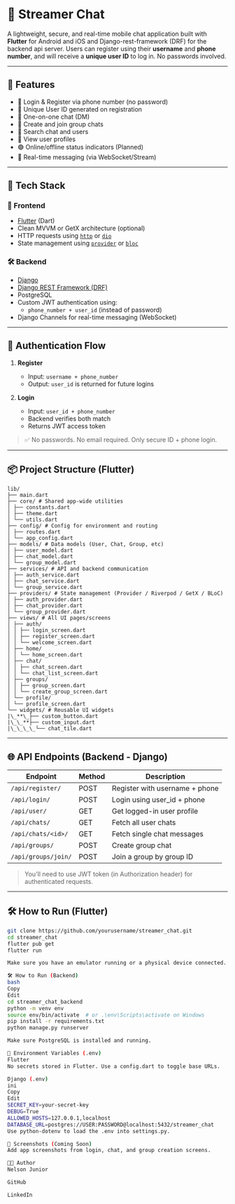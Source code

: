 # 📱 Streamer Chat

A lightweight, secure, and real-time mobile chat application built with **Flutter** for Android and iOS and Django-rest-framework (DRF) for the backend api server.
Users can register using their **username** and **phone number**, and will receive a **unique user ID** to log in. No passwords involved.

---

## 🚀 Features

- 🔐 Login & Register via phone number (no password)
- 🧾 Unique User ID generated on registration
- 💬 One-on-one chat (DM)
- 👥 Create and join group chats
- 🔎 Search chat and users
- 👤 View user profiles
- 🟢 Online/offline status indicators (Planned)
- 📡 Real-time messaging (via WebSocket/Stream)

---

## 🧱 Tech Stack

### 📲 Frontend

- [Flutter](https://flutter.dev/) (Dart)
- Clean MVVM or GetX architecture (optional)
- HTTP requests using [`http`](https://pub.dev/packages/http) or [`dio`](https://pub.dev/packages/dio)
- State management using [`provider`](https://pub.dev/packages/provider) or [`bloc`](https://bloclibrary.dev/)

### 🛠️ Backend

- [Django](https://www.djangoproject.com/)
- [Django REST Framework (DRF)](https://www.django-rest-framework.org/)
- PostgreSQL
- Custom JWT authentication using:
  - `phone_number + user_id` (instead of password)
- Django Channels for real-time messaging (WebSocket)

---

## 🔐 Authentication Flow

1. **Register**

   - Input: `username + phone_number`
   - Output: `user_id` is returned for future logins

2. **Login**
   - Input: `user_id + phone_number`
   - Backend verifies both match
   - Returns JWT access token

> ✅ No passwords. No email required. Only secure ID + phone login.

---

## 📦 Project Structure (Flutter)

```
lib/
├── main.dart
├── core/ # Shared app-wide utilities
│ ├── constants.dart
│ ├── theme.dart
│ └── utils.dart
├── config/ # Config for environment and routing
│ ├── routes.dart
│ └── app_config.dart
├── models/ # Data models (User, Chat, Group, etc)
│ ├── user_model.dart
│ ├── chat_model.dart
│ └── group_model.dart
├── services/ # API and backend communication
│ ├── auth_service.dart
│ ├── chat_service.dart
│ └── group_service.dart
├── providers/ # State management (Provider / Riverpod / GetX / BLoC)
│ ├── auth_provider.dart
│ ├── chat_provider.dart
│ └── group_provider.dart
├── views/ # All UI pages/screens
│ ├── auth/
│ │ ├── login_screen.dart
│ │ ├── register_screen.dart
│ │ └── welcome_screen.dart
│ ├── home/
│ │ └── home_screen.dart
│ ├── chat/
│ │ ├── chat_screen.dart
│ │ └── chat_list_screen.dart
│ ├── groups/
│ │ ├── group_screen.dart
│ │ └── create_group_screen.dart
│ └── profile/
│ └── profile_screen.dart
└── widgets/ # Reusable UI widgets
|\_**\_├── custom_button.dart
|\_\_**├── custom_input.dart
|\_\_\_\_└── chat_tile.dart
```

---

## 🌐 API Endpoints (Backend - Django)

| Endpoint            | Method | Description                    |
| ------------------- | ------ | ------------------------------ |
| `/api/register/`    | POST   | Register with username + phone |
| `/api/login/`       | POST   | Login using user_id + phone    |
| `/api/user/`        | GET    | Get logged-in user profile     |
| `/api/chats/`       | GET    | Fetch all user chats           |
| `/api/chats/<id>/`  | GET    | Fetch single chat messages     |
| `/api/groups/`      | POST   | Create group chat              |
| `/api/groups/join/` | POST   | Join a group by group ID       |

> You'll need to use JWT token (in Authorization header) for authenticated requests.

---

## 🛠️ How to Run (Flutter)

```bash
git clone https://github.com/yourusername/streamer_chat.git
cd streamer_chat
flutter pub get
flutter run

Make sure you have an emulator running or a physical device connected.

🛠️ How to Run (Backend)
bash
Copy
Edit
cd streamer_chat_backend
python -m venv env
source env/bin/activate  # or .\env\Scripts\activate on Windows
pip install -r requirements.txt
python manage.py runserver

Make sure PostgreSQL is installed and running.

📌 Environment Variables (.env)
Flutter
No secrets stored in Flutter. Use a config.dart to toggle base URLs.

Django (.env)
ini
Copy
Edit
SECRET_KEY=your-secret-key
DEBUG=True
ALLOWED_HOSTS=127.0.0.1,localhost
DATABASE_URL=postgres://USER:PASSWORD@localhost:5432/streamer_chat
Use python-dotenv to load the .env into settings.py.

📸 Screenshots (Coming Soon)
Add app screenshots from login, chat, and group creation screens.

👨‍💻 Author
Nelson Junior

GitHub

LinkedIn
```
